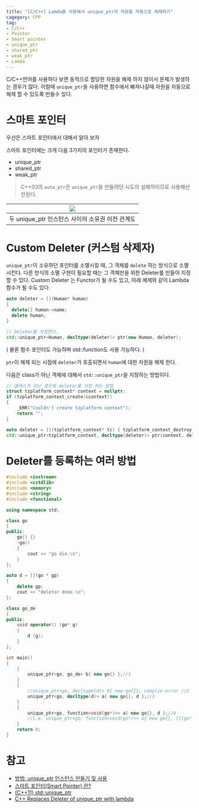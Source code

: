 ```yaml
---
title: "[C/C++] Lamda를 사용해서 unique_ptr의 자원을 자동으로 해제하기"
cagegory: CPP
tag:
- C/C++
- Pointer
- Smart pointer
- unique_ptr
- shared_ptr
- weak_ptr
- Lamda
---
```


C/C++언어를 사용하다 보면 동적으로 할당한 자원을 해제 하지 않이서 문제가 발생하는 경우가 많다. 이럴때 `unique_ptr`을 사용하면 함수에서 빠져나갈때 자원을 자동으로 해제 할 수 있도록 만들수 있다.

# 스마트 포인터

우선은 스마트 포인터에서 대해서 알아 보자

스마트 포인터에는 크게 다음 3가지의 포인터가 존재한다.

* unique_ptr
* shared_ptr
* weak_ptr

> C++03의 `auto_ptr`은 `unique_ptr`을 만들려던 시도의 실패작이므로 사용해선 안된다.

|![](https://docs.microsoft.com/ko-kr/cpp/cpp/media/unique_ptr.png?view=msvc-170)|
|:---:|
|두 unique_ptr 인스턴스 사이의 소유권 이전 관계도|

# Custom Deleter (커스텀 삭제자)

`unique_ptr`이 소유하던 포인터를 소멸시킬 때, 그 객체를 `delete` 하는 방식으로 소멸시킨다. 다른 방식의 소멸 구현이 필요할 때는 그 객체만을 위한 Deleter를 만들어 지정할 수 있다. Custom Deleter 는 Functor가 될 수도 있고, 아래 예제와 같이 Lambda 함수가 될 수도 있다.

```cpp
auto deleter = [](Human* human)
{
  delete[] human->name;
  delete human;
}

// Deleter를 지정한다.
std::unique_ptr<Human, decltype(deleter)> ptr(new Human, deleter);
```
( 물론 함수 포인터도 가능하며 std::function도 사용 가능하다. )

`ptr`이 해제 되는 시점에 `deleter`가 호출되면서 `human`에 대한 자원을 해제 한다.

다음은 class가 아닌 객체에 대해서 `std::unique_ptr`을 지정하는 방법이다.

```cpp
// 클래스가 아닌 경우에 deletor를 지정 하는 방법
struct tzplatform_context* context = nullptr;
if (tzplatform_context_create(&context))
{
    _ERR("Couldn't create tzplatform context");
    return "";
}

auto deleter = [](tzplatform_context* tc) { tzplatform_context_destroy(tc); };
std::unique_ptr<tzplatform_context, decltype(deleter)> ptr(context, deleter); // context에 new 없이 그냥 사용한다.
```

# Deleter를 등록하는 여러 방법

```cpp
#include <iostream>
#include <cstdlib>
#include <memory>
#include <string>
#include <functional>

using namespace std;

class go
{
public:
    go() {}
    ~go()
    {
        cout << "go die.\n";
    }
};

auto d = [](go * gp)
{
    delete gp;
    cout << "deletor done.\n";
};

class go_de
{
public:
    void operator() (go* g)
    {
        d (g);
    }
};

int main()
{
    {
        unique_ptr<go, go_de> b{ new go{} };//1
    }
    {
        //unique_ptr<go, decltype(d)> b{ new go{}}; complie error //2
        unique_ptr<go, decltype(d)> a{ new go{}, d };//3
    }
    {
        unique_ptr<go, function<void(go*)>> a{ new go{}, d };//4
        //i.e. unique_ptr<go, function<void(go*)>> a{ new go{}, [](go* gp){ delete gp; cout << "deletor done.\n"; }};
    }
    return 0;
}
```

# 참고

* [방법: unique_ptr 인스턴스 만들기 및 사용](https://docs.microsoft.com/ko-kr/cpp/cpp/how-to-create-and-use-unique-ptr-instances)
* [스마트 포인터(Smart Pointer) 란?](https://dydtjr1128.github.io/cpp/2019/05/10/Cpp-smart-pointer.html)
* [(C++11) std::unique_ptr](https://blog.frec.kr/cpp/modern-cpp-0/)
* [C++ Replaces Deleter of unique_ptr with lambda](https://programmer.group/c-replaces-deleter-of-unique_ptr-with-lambda.html)
